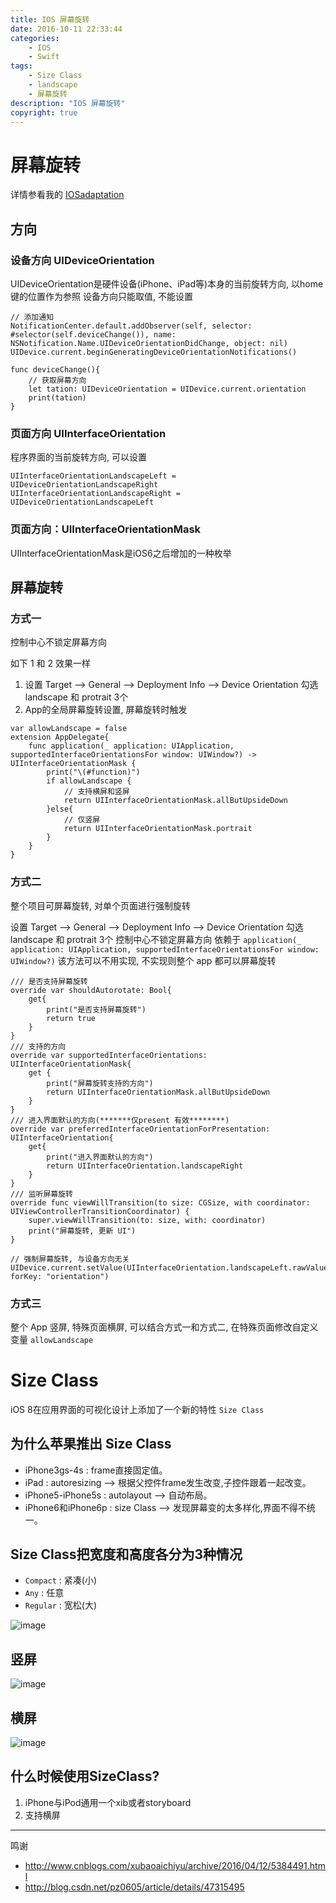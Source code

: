 ```yaml
---
title: IOS 屏幕旋转
date: 2016-10-11 22:33:44
categories:
	- IOS
    - Swift
tags:
    - Size Class
    - landscape
    - 屏幕旋转
description: "IOS 屏幕旋转"
copyright: true
---
```


# 屏幕旋转
详情参看我的 [IOSadaptation](https://github.com/doingself/IOSadaptation)

## 方向

### 设备方向 UIDeviceOrientation

UIDeviceOrientation是硬件设备(iPhone、iPad等)本身的当前旋转方向, 以home键的位置作为参照
设备方向只能取值, 不能设置

```
// 添加通知
NotificationCenter.default.addObserver(self, selector: #selector(self.deviceChange()), name: NSNotification.Name.UIDeviceOrientationDidChange, object: nil)
UIDevice.current.beginGeneratingDeviceOrientationNotifications()

func deviceChange(){
	// 获取屏幕方向
	let tation: UIDeviceOrientation = UIDevice.current.orientation
    print(tation)
}
```

### 页面方向 UIInterfaceOrientation

程序界面的当前旋转方向, 可以设置

```
UIInterfaceOrientationLandscapeLeft = UIDeviceOrientationLandscapeRight
UIInterfaceOrientationLandscapeRight = UIDeviceOrientationLandscapeLeft
```

### 页面方向：UIInterfaceOrientationMask

UIInterfaceOrientationMask是iOS6之后增加的一种枚举

## 屏幕旋转

### 方式一

控制中心不锁定屏幕方向

如下 1 和 2 效果一样

1. 设置 Target --> General --> Deployment Info --> Device Orientation 勾选 landscape 和 protrait 3个
2. App的全局屏幕旋转设置, 屏幕旋转时触发
```
var allowLandscape = false
extension AppDelegate{    
    func application(_ application: UIApplication, supportedInterfaceOrientationsFor window: UIWindow?) -> UIInterfaceOrientationMask {
        print("\(#function)")
        if allowLandscape {
            // 支持横屏和竖屏
            return UIInterfaceOrientationMask.allButUpsideDown
        }else{
            // 仅竖屏
            return UIInterfaceOrientationMask.portrait
        }
    }
}
```

### 方式二

整个项目可屏幕旋转, 对单个页面进行强制旋转

设置 Target --> General --> Deployment Info --> Device Orientation 勾选 landscape 和 protrait 3个
控制中心不锁定屏幕方向
依赖于 `application(_ application: UIApplication, supportedInterfaceOrientationsFor window: UIWindow?)` 该方法可以不用实现, 不实现则整个 app 都可以屏幕旋转


```
/// 是否支持屏幕旋转
override var shouldAutorotate: Bool{
    get{
        print("是否支持屏幕旋转")
        return true
    }
}
/// 支持的方向
override var supportedInterfaceOrientations: UIInterfaceOrientationMask{
    get {
        print("屏幕旋转支持的方向")
        return UIInterfaceOrientationMask.allButUpsideDown
    }
}
/// 进入界面默认的方向(*******仅present 有效********)
override var preferredInterfaceOrientationForPresentation: UIInterfaceOrientation{
    get{
        print("进入界面默认的方向")
        return UIInterfaceOrientation.landscapeRight
    }
}
/// 监听屏幕旋转
override func viewWillTransition(to size: CGSize, with coordinator: UIViewControllerTransitionCoordinator) {
    super.viewWillTransition(to: size, with: coordinator)
    print("屏幕旋转, 更新 UI")
}

// 强制屏幕旋转, 与设备方向无关
UIDevice.current.setValue(UIInterfaceOrientation.landscapeLeft.rawValue, forKey: "orientation")
```

### 方式三

整个 App 竖屏, 特殊页面横屏, 可以结合方式一和方式二, 在特殊页面修改自定义变量 `allowLandscape`


# Size Class
iOS 8在应用界面的可视化设计上添加了一个新的特性 `Size Class`

## 为什么苹果推出 Size Class
+ iPhone3gs-4s : frame直接固定值。
+ iPad : autoresizing —> 根据父控件frame发生改变,子控件跟着一起改变。
+ iPhone5-iPhone5s : autolayout —> 自动布局。
+ iPhone6和iPhone6p : size Class —> 发现屏幕变的太多样化,界面不得不统一。

## Size Class把宽度和高度各分为3种情况
+ `Compact` : 紧凑(小)
+ `Any` : 任意
+ `Regular` : 宽松(大)

![image](IOS-屏幕旋转/image1.jpg)

## 竖屏

![image](IOS-屏幕旋转/image2.jpg)

## 横屏

![image](IOS-屏幕旋转/image3.jpg)

## 什么时候使用SizeClass?
1. iPhone与iPod通用一个xib或者storyboard
2. 支持横屏

---

鸣谢

+ http://www.cnblogs.com/xubaoaichiyu/archive/2016/04/12/5384491.html
+ http://blog.csdn.net/pz0605/article/details/47315495
